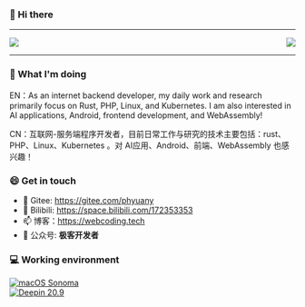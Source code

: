 ### 👋 Hi there

---

<img align="right" src="https://github-readme-stats.vercel.app/api/top-langs/?username=phyuany&show_icons=true&layout=compact&hide=javascript,html,CSS,SCSS">

<img src="https://github-readme-stats.vercel.app/api?username=phyuany&show_icons=true&icon_color=0366d6&text_color=24292e&bg_color=ffffff">

---

### 🤔 What I'm doing

EN：As an internet backend developer, my daily work and research primarily focus on Rust, PHP, Linux, and Kubernetes. I am also interested in AI applications, Android, frontend development, and WebAssembly!

CN：互联网-服务端程序开发者，目前日常工作与研究的技术主要包括：rust、PHP、Linux、Kubernetes 。对 AI应用、Android、前端、WebAssembly 也感兴趣！

### 😄 Get in touch
- 🔭 Gitee: <https://gitee.com/phyuany>
- 👯 Bilibili: <https://space.bilibili.com/172353353>
- 📫 博客：<https://webcoding.tech>
- 💬 公众号: **极客开发者**

### 💻 Working environment
[![macOS Sonoma](https://img.shields.io/badge/macOS%20Sonoma-black?style=flat-square&logo=apple)](https://www.apple.com.cn/macos/sonoma/)<br>
[![Deepin 20.9](https://img.shields.io/badge/Deepin%2020.9-blue?style=flat-square&logo=deepin)](https://www.deepin.org/index/zh)<br>

<!--
**kotlindev/kotlindev** is a ✨ _special_ ✨ repository because its `README.md` (this file) appears on your GitHub profile.

Here are some ideas to get you started:

- 🔭 I’m currently working on ...
- 🌱 I’m currently learning ...
- 👯 I’m looking to collaborate on ...
- 🤔 I’m looking for help with ...
- 💬 Ask me about ...
- 📫 How to reach me: ...
- 😄 Pronouns: ...
- ⚡ Fun fact: ...
-->
